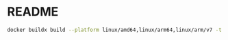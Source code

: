 # README

```sh
docker buildx build --platform linux/amd64,linux/arm64,linux/arm/v7 -t rayyounghong/ubuntu-cmake:latest --push .
```
